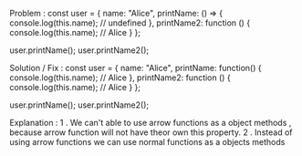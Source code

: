 Problem :
const user = {
  name: "Alice",
  printName: () => {
    console.log(this.name); // undefined
  },
  printName2: function () {
    console.log(this.name); // Alice
  }
};

user.printName();
user.printName2();

 
 Solution / Fix :
 const user = {
  name: "Alice",
  printName: function()  {
    console.log(this.name); // Alice
  },
  printName2: function () {
    console.log(this.name); // Alice
  }
};

user.printName();
user.printName2();

Explanation :
1 . We can't able to use arrow functions as a object methods , because arrow function will not have theor own this property. 
2 . Instead of using arrow functions we can use normal functions as a objects methods



